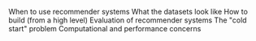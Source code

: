 When to use recommender systems
What the datasets look like
How to build (from a high level)
Evaluation of recommender systems
The "cold start" problem
Computational and performance concerns
